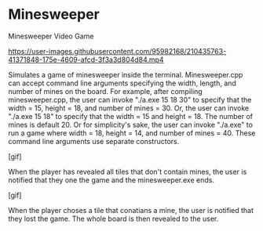 # Minesweeper
Minesweeper Video Game

https://user-images.githubusercontent.com/95982168/210435763-41371848-175e-4609-afcd-3f3a3d804d84.mp4

Simulates a game of minesweeper inside the terminal. Minesweeper.cpp can accept command line arguments specifying the width, length, and number of mines on the board. For example, after compiling minesweeper.cpp, the user can invoke "./a.exe 15 18 30" to specify that the width = 15, height = 18, and number of mines = 30. Or, the user can invoke "./a.exe 15 18" to specify that the width = 15 and height = 18. The number of mines is default 20. Or for simplicity's sake, the user can invoke "./a.exe" to run a game where width = 18, height = 14, and number of mines = 40. These command line arguments use separate constructors.

[gif]

When the player has revealed all tiles that don't contain mines, the user is notified that they one the game and the minesweeper.exe ends.

[gif]

When the player choses a tile that conatians a mine, the user is notified that they lost the game. The whole board is then revealed to the user.
